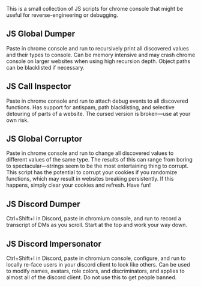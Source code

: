 This is a small collection of JS scripts for chrome console that might be useful for reverse-engineering or debugging.

## JS Global Dumper
Paste in chrome console and run to recursively print all discovered values and their types to console.  Can be memory intensive and may crash chrome console on larger websites when using high recursion depth.  Object paths can be blacklisted if necessary.

## JS Call Inspector
Paste in chrome console and run to attach debug events to all discovered functions.  Has support for antispam, path blacklisting, and selective detouring of parts of a website. 
The cursed version is broken—use at your own risk.

## JS Global Corruptor
Paste in chrome console and run to change all discovered values to different values of the same type.  The results of this can range from boring to spectacular—strings seem to be the most entertaining thing to corrupt.  This script has the potential to corrupt your cookies if you randomize functions, which may result in websites breaking persistently.  If this happens, simply clear your cookies and refresh.  Have fun!

## JS Discord Dumper
Ctrl+Shift+I in Discord, paste in chromium console, and run to record a transcript of DMs as you scroll.  Start at the top and work your way down.

## JS Discord Impersonator
Ctrl+Shift+I in Discord, paste in chromium console, configure, and run to locally re-face users in your discord client to look like others.  Can be used to modify names, avatars, role colors, and discriminators, and applies to almost all of the discord client.  Do not use this to get people banned.
